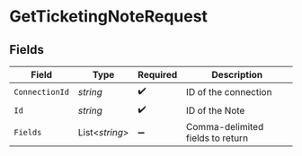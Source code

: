 # GetTicketingNoteRequest


## Fields

| Field                            | Type                             | Required                         | Description                      |
| -------------------------------- | -------------------------------- | -------------------------------- | -------------------------------- |
| `ConnectionId`                   | *string*                         | :heavy_check_mark:               | ID of the connection             |
| `Id`                             | *string*                         | :heavy_check_mark:               | ID of the Note                   |
| `Fields`                         | List<*string*>                   | :heavy_minus_sign:               | Comma-delimited fields to return |